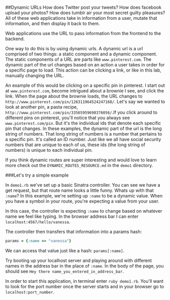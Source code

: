 ##Dynamic URLs
How does Twitter post your tweets? How does facebook upload your photos? How does tumblr air your most secret guilty pleasures? All of these web applications take in information from a user, mutate that information, and then display it back to them. 

Web applications use the URL to pass information from the frontend to the backend. 

One way to do this is by using dynamic urls. A dynamic url is a url comprised of two things: a static component and a dynamic component. The static components of a URL are parts like `www.pinterest.com`. The dynamic part of the url changes based on an action a user takes in order for a specific page to load. This action can be clicking a link, or like in this lab, manually changing the URL. 

An example of this would be clicking on a specific pin in pinterest. I start out at `www.pinterest.com`, become intrigued about a brownie I see, and click the link. When the page about the brownie loads, the URL changes to `http://www.pinterest.com/pin/126311964524247168/`. Let's say we wanted to look at another pin, a pasta recipe, `http://www.pinterest.com/pin/33565959698376056/`.If you click around to different pins on pinterest, you'll notice that you always see `www.pinterest.com/pin`. But it's the individual ids that denote each specific pin that changes. In these examples, the dynamic part of the url is the long string of numbers. That long string of numbers is a number that pertains to a specific pin. It's called an ID number. Just like we all have social security numbers that are unique to each of us, these ids (the long string of numbers) is unique to each individual pin. 


If you think dynamic routes are super interesting and would love to learn more check out the `DYNAMIC_ROUTES_RESOURCE.md` in the `demo1` directory.


###Let's try a simple example

In `demo1.rb` we've set up a basic Sinatra controller. You can see we have a get request, but that route name looks a little funny. Whats up with that `:name`? In this example, we're setting up `:name` to be a dynamic value. When you have a symbol in your route, you're expecting a value from your user.

In this case, the controller is expecting `:name` to change based on whatever name we feel like typing. In the browser address bar I can enter `localhost:4567/hello/vanessa`.


The controller then transfers that information into a params hash:

```ruby
params = {:name => "vanessa"}
```

We can access that value just like a hash: `params[:name]`.

Try booting up your localhost server and playing around with different names in the address bar in the place of `:name`. In the body of the page, you should see `Hey there name_you_entered_in_address_bar`.

In order to start this application, in terminal enter `ruby demo1.rb`. You'll want to look for the port number once the server starts and in your browser go to `localhost:port_number`.
